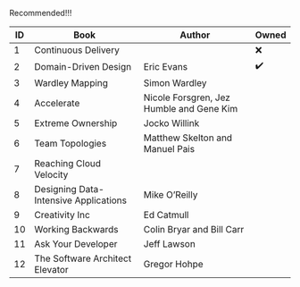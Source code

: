 Recommended!!!

| ID | Book | Author | Owned |
| --- | --- | --- | --- |
|1| Continuous Delivery |  | :x: |
|2| Domain-Driven Design | Eric Evans | :heavy_check_mark: |
|3| Wardley Mapping | Simon Wardley |
|4| Accelerate | Nicole Forsgren, Jez Humble and Gene Kim |
|5| Extreme Ownership | Jocko Willink |
|6| Team Topologies | Matthew Skelton and Manuel Pais |
|7| Reaching Cloud Velocity |  |
|8| Designing Data-Intensive Applications | Mike O’Reilly |
|9| Creativity Inc | Ed Catmull |
|10| Working Backwards | Colin Bryar and Bill Carr |
|11| Ask Your Developer | Jeff Lawson |
|12| The Software Architect Elevator | Gregor Hohpe |